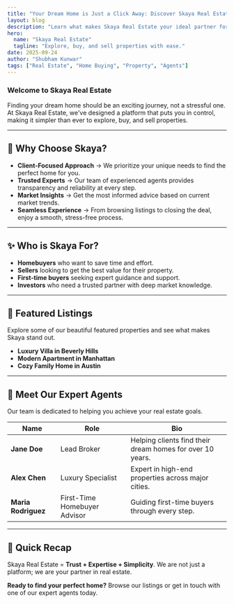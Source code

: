 ```yaml
---
title: "Your Dream Home is Just a Click Away: Discover Skaya Real Estate"
layout: blog
description: "Learn what makes Skaya Real Estate your ideal partner for finding or selling your next property."
hero:
  name: "Skaya Real Estate"
  tagline: "Explore, buy, and sell properties with ease."
date: 2025-09-24
author: "Shubham Kunwar"
tags: ["Real Estate", "Home Buying", "Property", "Agents"]
---
```


### Welcome to Skaya Real Estate

Finding your dream home should be an exciting journey, not a stressful one. At Skaya Real Estate, we've designed a platform that puts you in control, making it simpler than ever to explore, buy, and sell properties. 

---

## 🔑 Why Choose Skaya?

- **Client-Focused Approach** → We prioritize your unique needs to find the perfect home for you.
- **Trusted Experts** → Our team of experienced agents provides transparency and reliability at every step.
- **Market Insights** → Get the most informed advice based on current market trends.
- **Seamless Experience** → From browsing listings to closing the deal, enjoy a smooth, stress-free process.

---

## ✨ Who is Skaya For?

- **Homebuyers** who want to save time and effort.
- **Sellers** looking to get the best value for their property.
- **First-time buyers** seeking expert guidance and support.
- **Investors** who need a trusted partner with deep market knowledge.

---

## 🏡 Featured Listings

Explore some of our beautiful featured properties and see what makes Skaya stand out.

* **Luxury Villa in Beverly Hills**
* **Modern Apartment in Manhattan**
* **Cozy Family Home in Austin**

---

## 🤝 Meet Our Expert Agents

Our team is dedicated to helping you achieve your real estate goals.

| Name           | Role                       | Bio                                               |
| -------------- | -------------------------- | ------------------------------------------------- |
| **Jane Doe** | Lead Broker                | Helping clients find their dream homes for over 10 years. |
| **Alex Chen** | Luxury Specialist          | Expert in high-end properties across major cities. |
| **Maria Rodriguez** | First-Time Homebuyer Advisor | Guiding first-time buyers through every step. |

---

## 📍 Quick Recap

Skaya Real Estate = **Trust + Expertise + Simplicity**. We are not just a platform; we are your partner in real estate.

**Ready to find your perfect home?** Browse our listings or get in touch with one of our expert agents today.